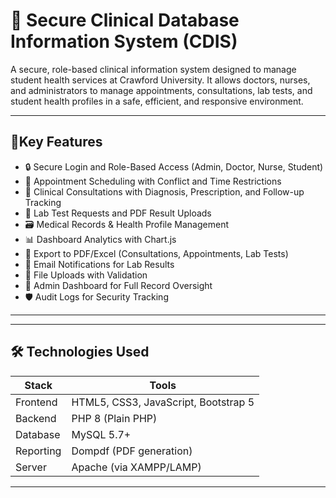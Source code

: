 # 🏥 Secure Clinical Database Information System (CDIS)

A secure, role-based clinical information system designed to manage student health services at Crawford University. It allows doctors, nurses, and administrators to manage appointments, consultations, lab tests, and student health profiles in a safe, efficient, and responsive environment.

---
## 🚀Key Features

- 🔒 Secure Login and Role-Based Access (Admin, Doctor, Nurse, Student)
- 📅 Appointment Scheduling with Conflict and Time Restrictions
- 💊 Clinical Consultations with Diagnosis, Prescription, and Follow-up Tracking
- 🧪 Lab Test Requests and PDF Result Uploads
- 🗃️ Medical Records & Health Profile Management
- 📊 Dashboard Analytics with Chart.js
- 📄 Export to PDF/Excel (Consultations, Appointments, Lab Tests)
- 📨 Email Notifications for Lab Results
- 📂 File Uploads with Validation
- 📌 Admin Dashboard for Full Record Oversight
- 🛡️ Audit Logs for Security Tracking

---

---

## 🛠️ Technologies Used

| Stack | Tools |
|-------|-------|
| Frontend | HTML5, CSS3, JavaScript, Bootstrap 5 |
| Backend  | PHP 8 (Plain PHP) |
| Database | MySQL 5.7+ |
| Reporting | Dompdf (PDF generation) |
| Server    | Apache (via XAMPP/LAMP) |

---
